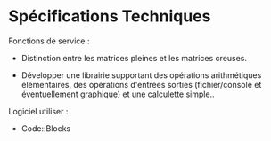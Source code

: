 Spécifications Techniques
=================

Fonctions de service :

- Distinction entre les matrices pleines et les matrices creuses.

- Développer une librairie supportant des opérations arithmétiques élémentaires, des opérations d'entrées sorties 
(fichier/console et éventuellement graphique) et une calculette simple..





Logiciel utiliser : 


- Code::Blocks
